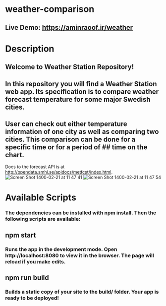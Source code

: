 # weather-comparison

## Live Demo: https://aminraoof.ir/weather

# Description
## Welcome to Weather Station Repository!
## In this repository you will find a Weather Station web app. Its specification is to compare weather forecast temperature for some major Swedish cities.
## User can check out either temperature information of one city as well as comparing two cities. This comparison can be done for a specific time or for a period of ## time on the chart.

Docs to the forecast API is at http://opendata.smhi.se/apidocs/metfcst/index.html.
![Screen Shot 1400-02-21 at 11 47 41](https://user-images.githubusercontent.com/3470922/117849976-19a6c680-b29a-11eb-9492-a08af87ef3bb.png)
![Screen Shot 1400-02-21 at 11 47 54](https://user-images.githubusercontent.com/3470922/117849994-1dd2e400-b29a-11eb-90b0-ff140aacfca9.png)


# Available Scripts
### The dependencies can be installed with npm install. Then the following scripts are available:

## npm start
### Runs the app in the development mode. Open http://localhost:8080 to view it in the browser. The page will reload if you make edits.

## npm run build
### Builds a static copy of your site to the build/ folder. Your app is ready to be deployed!
